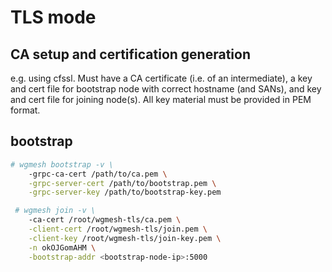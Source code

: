 # TLS mode

## CA setup and certification generation

e.g. using cfssl. Must have a CA certificate (i.e. of an intermediate), a key and cert file for bootstrap node
with correct hostname (and SANs), and key and cert file for joining node(s). All key material must be provided
in PEM format. 

## bootstrap

```bash
# wgmesh bootstrap -v \
    -grpc-ca-cert /path/to/ca.pem \
    -grpc-server-cert /path/to/bootstrap.pem \
    -grpc-server-key /path/to/bootstrap-key.pem
```

```bash
 # wgmesh join -v \
    -ca-cert /root/wgmesh-tls/ca.pem \
    -client-cert /root/wgmesh-tls/join.pem \
    -client-key /root/wgmesh-tls/join-key.pem \
    -n okOJGomAHM \
    -bootstrap-addr <bootstrap-node-ip>:5000
```

